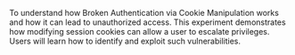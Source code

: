 
<p>To understand how Broken Authentication via Cookie Manipulation works and how it can lead to unauthorized access. This experiment demonstrates how modifying session cookies can allow a user to escalate privileges. Users will learn how to identify and exploit such vulnerabilities.</p>
